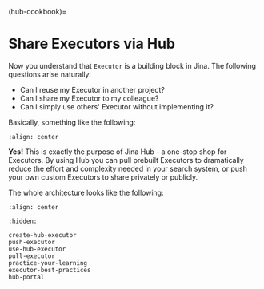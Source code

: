 (hub-cookbook)=
# Share Executors via Hub

Now you understand that `Executor` is a building block in Jina. The following questions arise naturally:

- Can I reuse my Executor in another project?
- Can I share my Executor to my colleague?
- Can I simply use others' Executor without implementing it?

Basically, something like the following:

```{figure} ../../../.github/hub-user-journey.svg
:align: center
```

**Yes!** This is exactly the purpose of Jina Hub - a one-stop shop for Executors. By using Hub you can pull prebuilt Executors to dramatically reduce the effort and complexity needed in your search system, or push your own custom Executors to share privately or publicly.

The whole architecture looks like the following:

```{figure} ../../../.github/hub-system.svg
:align: center
```


```{toctree}
:hidden:

create-hub-executor
push-executor
use-hub-executor
pull-executor
practice-your-learning
executor-best-practices
hub-portal
```
